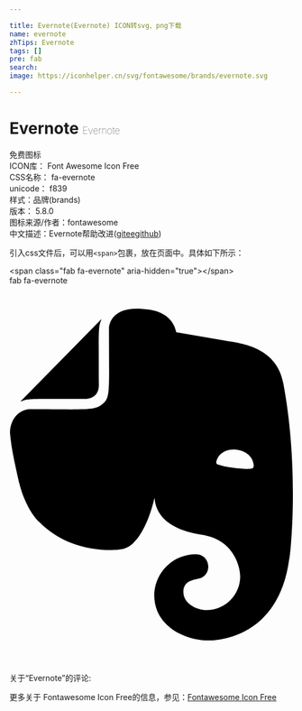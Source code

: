 ```yaml
---

title: Evernote(Evernote) ICON转svg、png下载
name: evernote
zhTips: Evernote
tags: []
pre: fab
search: 
image: https://iconhelper.cn/svg/fontawesome/brands/evernote.svg

---
```


# Evernote  <small style="font-size: 60%;font-weight: 100">Evernote</small>


<div class="detail-page">
<p>
<span><span class="badge-success badge">免费图标</span> </span>
<br/>
<span>
ICON库：
<span class="badge-secondary badge">Font Awesome Icon Free</span> 
</span>
<br/>
<span>
CSS名称：
<span class="badge-secondary badge">fa-evernote</span> 
</span>
<br/>
<span>
unicode：
<span class="badge-secondary badge">f839</span> 
<copy-btn content='f839' btn-title=""></copy-btn>
<copy-btn :content='String.fromCodePoint(parseInt("f839", 16))' btn-title="复制U"></copy-btn>
</span><br/><span>样式：<span class="badge-light badge">品牌(brands)</span></span>
<br/>
<span>
版本：
<span class="badge-secondary badge">5.8.0</span> 
</span>
<br/>
<span>图标来源/作者：<span class="badge-light badge">fontawesome</span></span> 
<br/>
<span class="zh-detail">中文描述：<span class="badge-primary badge">Evernote</span><span class="help-link"><span>帮助改进</span>(<a href="https://gitee.com/liuwave/icon-helper/edit/master/json/fontawesome/brands/evernote.json" target="_blank" rel="noopener noreferrer">gitee</a><a href="https://github.com/liuwave/icon-helper/edit/master/json/fontawesome/brands/evernote.json" target="_blank" rel="noopener noreferrer">github</a></span>)</span><br/>
</p>
</div>
<div class="alert alert-dark">
  <i class="fab fa-evernote fa-xs"></i>
  <i class="fab fa-evernote fa-sm"></i>
  <i class="fab fa-evernote fa-lg"></i>
  <i class="fab fa-evernote fa-2x"></i>
  <i class="fab fa-evernote fa-3x"></i>
  <i class="fab fa-evernote fa-5x"></i>
  <i class="fab fa-evernote fa-7x"></i>
</div>
<div>
  <p>引入css文件后，可以用<code>&lt;span&gt;</code>包裹，放在页面中。具体如下所示：    
  </p>
  <div class="alert alert-primary" style="font-size: 14px">
    &lt;span class="fab fa-evernote" aria-hidden="true"&gt;&lt;/span&gt;
    <copy-btn content='<span class="fab fa-evernote" aria-hidden="true"></span>'></copy-btn>
  </div>
  <div class="alert alert-secondary">
    <i class="fab fa-evernote"
    style="font-size: 24px"
    aria-hidden="true"></i> fab fa-evernote
    <copy-btn content="fab fa-evernote" btn-title="复制图标名称"></copy-btn>
  </div>
</div>
<div id="svg" class="svg-wrap">
<svg xmlns="http://www.w3.org/2000/svg" viewBox="0 0 384 512"><path d="M120.82 132.21c1.6 22.31-17.55 21.59-21.61 21.59-68.93 0-73.64-1-83.58 3.34-.56.22-.74 0-.37-.37L123.79 46.45c.38-.37.6-.22.38.37-4.35 9.99-3.35 15.09-3.35 85.39zm79 308c-14.68-37.08 13-76.93 52.52-76.62 17.49 0 22.6 23.21 7.95 31.42-6.19 3.3-24.95 1.74-25.14 19.2-.05 17.09 19.67 25 31.2 24.89A45.64 45.64 0 0 0 312 393.45v-.08c0-11.63-7.79-47.22-47.54-55.34-7.72-1.54-65-6.35-68.35-50.52-3.74 16.93-17.4 63.49-43.11 69.09-8.74 1.94-69.68 7.64-112.92-36.77 0 0-18.57-15.23-28.23-57.95-3.38-15.75-9.28-39.7-11.14-62 0-18 11.14-30.45 25.07-32.2 81 0 90 2.32 101-7.8 9.82-9.24 7.8-15.5 7.8-102.78 1-8.3 7.79-30.81 53.41-24.14 6 .86 31.91 4.18 37.48 30.64l64.26 11.15c20.43 3.71 70.94 7 80.6 57.94 22.66 121.09 8.91 238.46 7.8 238.46C362.15 485.53 267.06 480 267.06 480c-18.95-.23-54.25-9.4-67.27-39.83zm80.94-204.84c-1 1.92-2.2 6 .85 7 14.09 4.93 39.75 6.84 45.88 5.53 3.11-.25 3.05-4.43 2.48-6.65-3.53-21.85-40.83-26.5-49.24-5.92z"/></svg>
</div>
<detail full-name='fa-evernote'></detail>
<div>
<p>关于“Evernote”的评论:</p>
</div>
<Vssue title="关于“Evernote”的评论" ></Vssue>    
<div><p>更多关于  Fontawesome Icon Free的信息，参见：<a target="_blank" href="https://iconhelper.cn/fontawesome.html">Fontawesome Icon Free</a>
</p></div>
